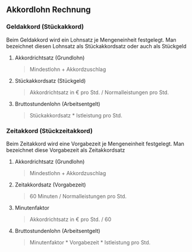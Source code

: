 ## Akkordlohn Rechnung

### Geldakkord (Stückakkord)

Beim Geldakkord wird ein Lohnsatz je Mengeneinheit festgelegt. Man bezeichnet diesen Lohnsatz als Stückakkordsatz oder auch als Stückgeld

1. Akkordrichtsatz (Grundlohn)

	>Mindestlohn + Akkordzuschlag
	
2. Stückakkordsatz (Stückgeld)

	> Akkordrichtsatz in € pro Std. / Normalleistungen pro Std.

3. Bruttostundenlohn (Arbeitsentgelt)

	> Stückakkordsatz * Istleistung pro Std.

### Zeitakkord (Stückzeitakkord)

Beim Zeitakkord wird eine Vorgabezeit je Mengeneinheit festgelegt. Man bezeichnet diese Vorgabezeit als Zeitakkordsatz

1. Akkordrichtsatz (Grundlohn)
	
	>Mindestlohn + Akkordzuschlag
	
2. Zeitakkordsatz (Vorgabezeit)

	> 60 Minuten / Normalleistungen pro Std.

3. Minutenfaktor

	> Akkordrichtsatz in € pro Std. / 60

4. Bruttostundenlohn (Arbeitsentgelt)
	> Minutenfaktor * Vorgabezeit * Istleistung pro Std.

